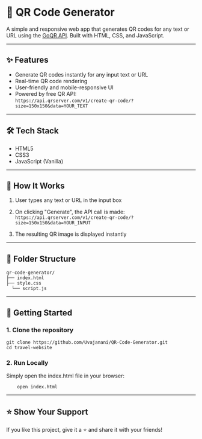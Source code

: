 # 🔳 QR Code Generator

A simple and responsive web app that generates QR codes for any text or URL using the [GoQR API](https://api.qrserver.com). Built with HTML, CSS, and JavaScript.


---



## ✨ Features

- Generate QR codes instantly for any input text or URL
- Real-time QR code rendering
- User-friendly and mobile-responsive UI
- Powered by free QR API:  
  `https://api.qrserver.com/v1/create-qr-code/?size=150x150&data=YOUR_TEXT`

---

## 🛠️ Tech Stack

- HTML5
- CSS3
- JavaScript (Vanilla)

---

## 🚀 How It Works

1. User types any text or URL in the input box
2. On clicking "Generate", the API call is made:
   `https://api.qrserver.com/v1/create-qr-code/?size=150x150&data=YOUR_INPUT`

3. The resulting QR image is displayed instantly

---

## 📁 Folder Structure

    qr-code-generator/
    ├── index.html
    ├── style.css
      └── script.js

---

## 🚀 Getting Started

### 1. Clone the repository

    
    git clone https://github.com/Uvajanani/QR-Code-Generator.git
    cd travel-website
    
### 2. Run Locally
Simply open the index.html file in your browser:

        open index.html

---

## ⭐ Show Your Support
If you like this project, give it a ⭐ and share it with your friends!
